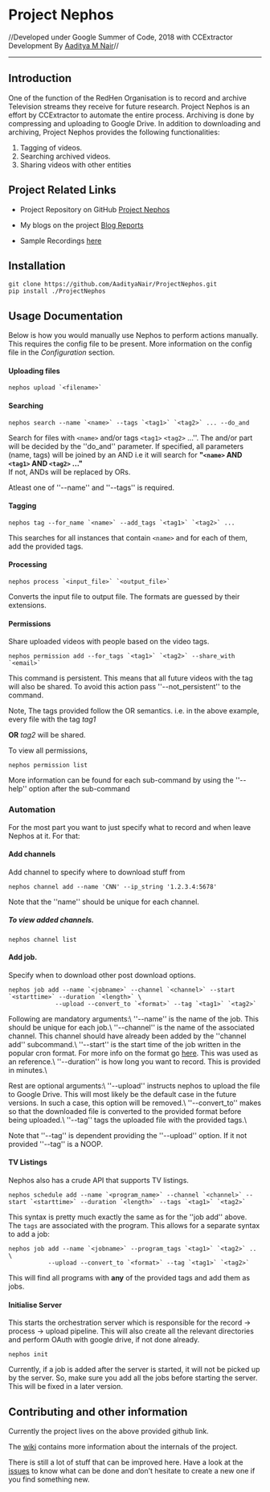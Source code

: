 
# Project Nephos

//Developed under Google Summer of Code, 2018 with CCExtractor Development By [Aaditya M Nair](https://github.com/AadityaNair)//

----
## Introduction

One of the function of the RedHen Organisation is to record and archive Television streams they receive for future
research. Project Nephos is an effort by CCExtractor to automate the entire process. Archiving is done by compressing
and uploading to Google Drive. 
In addition to downloading and archiving, Project Nephos provides the following functionalities:

 1.  Tagging of videos.
 2.  Searching archived videos.
 3.  Sharing videos with other entities 



## Project Related Links

*  Project Repository on GitHub [Project Nephos](https://github.com/AadityaNair/ProjectNephos)

*  My blogs on the project [Blog Reports](https://aadityanair.ml/tags#GSoC)

*  Sample Recordings [here](https://drive.google.com/open?id=1elg_2owspB3qSFkG8AEuiKcEbLdIUNAX)

## Installation

    git clone https://github.com/AadityaNair/ProjectNephos.git
    pip install ./ProjectNephos


## Usage Documentation

Below is how you would manually use Nephos to perform actions manually. This requires the config file to be present.
More information on the config file in the *Configuration* section.

#### Uploading files

    nephos upload `<filename>`


#### Searching

    nephos search --name `<name>` --tags `<tag1>` `<tag2>` ... --do_and

Search for files with `<name>` and/or tags `<tag1>` `<tag2>` ...''.
The and/or part will be decided by the ''do_and'' parameter. If specified, all parameters (name, tags) will be joined
by an AND i.e it will search for **"`<name>` AND `<tag1>` AND `<tag2>` ..."**  
If not, ANDs will be replaced by ORs.

Atleast one of ''--name'' and ''--tags'' is required.

#### Tagging

    nephos tag --for_name `<name>` --add_tags `<tag1>` `<tag2>` ...

This searches for all instances that contain `<name>` and for each of them, add the provided tags.

#### Processing

    nephos process `<input_file>` `<output_file>`

Converts the input file to output file. The formats are guessed by their extensions.

#### Permissions

Share uploaded videos with people based on the video tags.

    nephos permission add --for_tags `<tag1>` `<tag2>` --share_with `<email>`

This command is persistent. This means that all future videos with the tag will also be shared.
To avoid this action pass ''--not_persistent'' to the command.

Note, The tags provided follow the OR semantics. i.e. in the above example, every file with the tag *tag1*

**OR** *tag2* will be shared. 

To view all permissions,

    nephos permission list


More information can be found for each sub-command by using the ''--help'' option after the sub-command 

### Automation

For the most part you want to just specify what to record and when leave Nephos at it. For that:

#### Add channels

Add channel to specify where to download stuff from

    nephos channel add --name 'CNN' --ip_string '1.2.3.4:5678'

Note that the ''name'' should be unique for each channel.

##### To view added channels.

    nephos channel list


#### Add job.

Specify when to download other post download options.

    nephos job add --name `<jobname>` --channel `<channel>` --start `<starttime>` --duration `<length>` \
                 --upload --convert_to `<format>` --tag `<tag1>` `<tag2>`

Following are mandatory arguments:\\ 
''--name'' is the name of the job. This should be unique for each job.\\ 
''--channel'' is the name of the associated channel. This channel should have already been added by the ''channel add'' subcommand.\\ 
''--start'' is the start time of the job written in the popular cron format. For more info on the format go [here](http://www.nncron.ru/help/EN/working/cron-format.htm). This was used as an reference.\\ 
''--duration'' is how long you want to record. This is provided in minutes.\\ 

Rest are optional arguments:\\ 
''--upload'' instructs nephos to upload the file to Google Drive. This will most likely be the default case in the future versions. In such a case, this option will be removed.\\ 
''--convert_to'' makes so that the downloaded file is converted to the provided format before being uploaded.\\ 
''--tag'' tags the uploaded file with the provided tags.\\ 

Note that ''--tag'' is dependent providing the ''--upload'' option. If it not provided ''--tag'' is a NOOP.

#### TV Listings

Nephos also has a crude API that supports TV listings.

    nephos schedule add --name `<program_name>` --channel `<channel>` --start `<starttime>` --duration `<length>` --tags `<tag1>` `<tag2>`

This syntax is pretty much exactly the same as for the ''job add'' above. The `tags` are associated with the program.
This allows for a separate syntax to add a job:

    nephos job add --name `<jobname>` --program_tags `<tag1>` `<tag2>` .. \
               --upload --convert_to `<format>` --tag `<tag1>` `<tag2>`

This will find all programs with **any** of the provided tags and add them as jobs.

#### Initialise Server

This starts the orchestration server which is responsible for the record -> process -> upload pipeline.
This will also create all the relevant directories and perform OAuth with google drive, if not done already.

    nephos init

Currently, if a job is added after the server is started, it will not be picked up by the server. So, make sure you
add all the jobs before starting the server. This will be fixed in a later version.

## Contributing and other information

Currently the project lives on the above provided github link.

The [wiki](https://github.com/AadityaNair/ProjectNephos/wiki) contains more information about the internals of the project.

There is still a lot of stuff that can be improved here. Have a look at the [issues](https://github.com/AadityaNair/ProjectNephos/issues) to know what can be done and don't hesitate to create a new one if you find something new.
